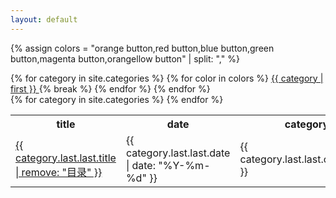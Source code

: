```yaml
---
layout: default
---
```


{% assign colors = "orange button,red button,blue button,green button,magenta button,orangellow button" | split: "," %}
<div class="animationButton">
	{% for category in site.categories %}
		{% for color in colors %}
			<a href="{{ category.last.last.url }}" class="{% cycle colors[0],colors[1],colors[2],colors[3],colors[4],colors[5] %}">
				{{ category | first }}
			</a>
			{% break %}
		{% endfor %}
	{% endfor %}
</div>

<table>
	<tr>
		<th>title</th>
		<th>date</th>	
		<th>category</th>
	</tr>
	{% for category in site.categories %}
		<tr>
			<td><a href="{{ category.last.last.url }}">{{ category.last.last.title | remove: "目录" }}</a></td>
			<td>{{ category.last.last.date | date: "%Y-%m-%d" }}</td>	
			<td>{{ category.last.last.categories }}</td>
		</tr>
	{% endfor %}
</table>

<!--<table>
	<tr>
		<th>title</th>
		<th>date</th>	
		<th>category</th>
	</tr>
	{% for category in site.categories %}
		{% for post in category.last  reversed %}
			<tr>
				<td><a href="{{ post.url }}">{{ post.title }}</a></td>
				<td>{{ post.date | date:"%Y-%m-%d" }}</td>
				<td>{{ category | first }}</td>
			</tr>
		{% endfor %}
	{% endfor %}
</table>-->
